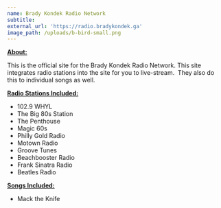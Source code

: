 ```yaml
---
name: Brady Kondek Radio Network
subtitle:
external_url: 'https://radio.bradykondek.ga'
image_path: /uploads/b-bird-small.png
---
```


<u><strong>About:</strong></u>

This is the official site for the Brady Kondek Radio Network. This site integrates radio stations into the site for you to live-stream.&nbsp; They also do this to individual songs as well.

<u><strong>Radio Stations Included:</strong></u>

* 102\.9 WHYL
* The Big 80s Station
* The Penthouse
* Magic 60s
* Philly Gold Radio
* Motown Radio
* Groove Tunes
* Beachbooster Radio
* Frank Sinatra Radio
* Beatles Radio

<u><strong>Songs Included:</strong></u>

* Mack the Knife